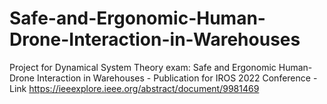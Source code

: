 # Safe-and-Ergonomic-Human-Drone-Interaction-in-Warehouses
Project for Dynamical System Theory exam: Safe and Ergonomic Human-Drone Interaction in Warehouses  - Publication for IROS 2022 Conference - Link https://ieeexplore.ieee.org/abstract/document/9981469
